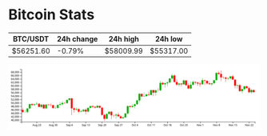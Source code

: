 # Bitcoin Stats

BTC/USDT|24h change|24h high|24h low|
|---|---|---|---|
|$56251.60|-0.79%|$58009.99|$55317.00|

<img src="./chart.svg">
